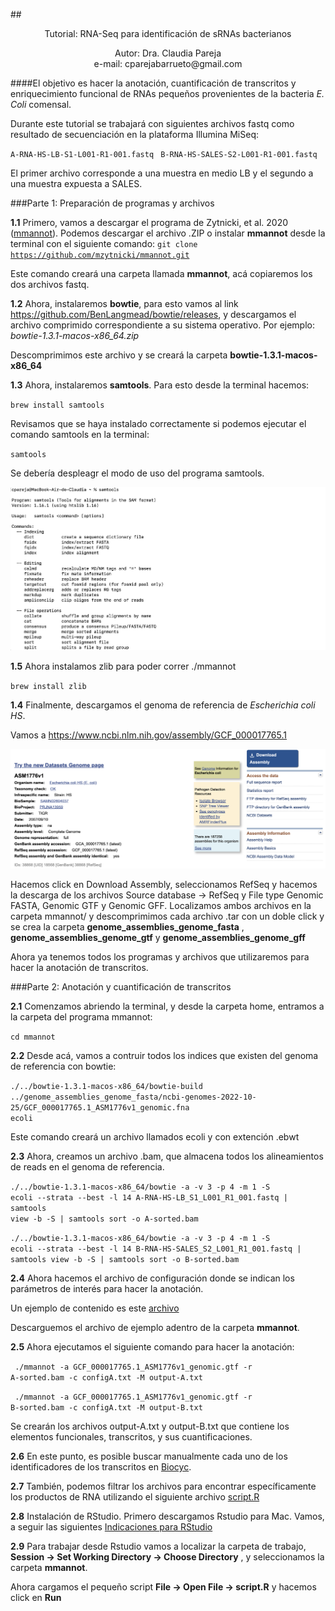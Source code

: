 

##<center>Tutorial: RNA-Seq para identificación de sRNAs bacterianos</center>

<center> Autor: Dra. Claudia Pareja </center>
<center> e-mail: cparejabarrueto@gmail.com </center> 


####El objetivo es hacer la anotación, cuantificación de transcritos y enriquecimiento funcional de RNAs pequeños provenientes de la bacteria *E. Coli* comensal.

Durante este tutorial se trabajará con siguientes archivos fastq como resultado de secuenciación en la plataforma Illumina MiSeq: 

<code>A-RNA-HS-LB-S1-L001-R1-001.fastq </code>
<code>B-RNA-HS-SALES-S2-L001-R1-001.fastq</code>

El primer archivo corresponde a una muestra en medio LB y el segundo a una muestra expuesta a SALES.


###Parte 1: Preparación de programas y archivos


**1.1** Primero, vamos a descargar el programa de Zytnicki, et al. 2020 (<a href="https://github.com/mzytnicki/mmannot">mmannot</a>). Podemos descargar el archivo .ZIP o instalar **mmannot** desde la terminal con el siguiente comando: <code>git clone https://github.com/mzytnicki/mmannot.git</code>

Este comando creará una carpeta llamada **mmannot**, acá copiaremos los dos archivos fastq.

**1.2** Ahora, instalaremos **bowtie**, para esto vamos al link <a href="https://github.com/BenLangmead/bowtie/releases">https://github.com/BenLangmead/bowtie/releases</a>, y descargamos el archivo comprimido correspondiente a su sistema operativo. Por ejemplo: *bowtie-1.3.1-macos-x86_64.zip*

Descomprimimos este archivo y se creará la carpeta **bowtie-1.3.1-macos-x86_64**

**1.3** Ahora, instalaremos **samtools**. Para esto desde la terminal hacemos:

<code>brew install samtools</code>

Revisamos que se haya instalado correctamente si podemos ejecutar el comando samtools en la terminal:

<code>samtools </code>

Se debería despleagr el modo de uso del programa samtools.

<img src="https://github.com/cparejabarrueto/talleres_bioinf/blob/main/samtools.png?raw=true" alt="samtools">

**1.5** Ahora instalamos zlib para poder correr ./mmannot 

<code>brew install zlib</code>

**1.4** Finalmente, descargamos el genoma de referencia de *Escherichia coli HS*. 

Vamos a <a href="https://www.ncbi.nlm.nih.gov/assembly/GCF_000017765.1">https://www.ncbi.nlm.nih.gov/assembly/GCF_000017765.1</a> 

<img src="https://github.com/cparejabarrueto/talleres_bioinf/blob/main/ref_genome.png?raw=true" alt="ref_genome">

Hacemos click en Download Assembly, seleccionamos RefSeq y hacemos la descarga de los archivos Source database -> RefSeq y File type Genomic FASTA, Genomic GTF y Genomic GFF. Localizamos ambos archivos en la carpeta mmannot/ y descomprimimos cada archivo .tar con un doble click y se crea la carpeta **genome\_assemblies\_genome_fasta** , **genome\_assemblies\_genome_gtf** y **genome\_assemblies\_genome_gff**

Ahora ya tenemos todos los programas y archivos que utilizaremos para hacer la anotación de transcritos.



###Parte 2: Anotación y cuantificación de transcritos

**2.1** Comenzamos abriendo la terminal, y desde la carpeta home, entramos a la carpeta del programa mmannot:

<code>cd mmannot</code>

**2.2** Desde acá, vamos a contruir todos los indices que existen del genoma de referencia con bowtie:

<code>./../bowtie-1.3.1-macos-x86\_64/bowtie-build ../genome\_assemblies\_genome\_fasta/ncbi-genomes-2022-10-25/GCF\_000017765.1\_ASM1776v1_genomic.fna ecoli</code>

Este comando creará un archivo llamados ecoli y con extención .ebwt

**2.3** Ahora, creamos un archivo .bam, que almacena todos los alineamientos de reads en el genoma de referencia.

<code>./../bowtie-1.3.1-macos-x86\_64/bowtie -a -v 3 -p 4 -m 1 -S ecoli --strata --best -l 14 A-RNA-HS-LB\_S1\_L001\_R1_001.fastq | samtools view -b -S  | samtools sort -o  A-sorted.bam </code>

<code>./../bowtie-1.3.1-macos-x86\_64/bowtie -a -v 3 -p 4 -m 1 -S ecoli --strata --best -l 14 B-RNA-HS-SALES\_S2\_L001\_R1_001.fastq | samtools view -b -S  | samtools sort -o  B-sorted.bam </code>

**2.4** Ahora hacemos el archivo de configuración donde se indican los parámetros de interés para hacer la anotación.

Un ejemplo de contenido es este <a href="https://raw.githubusercontent.com/cparejabarrueto/talleres_bioinf/main/configA.txt"> archivo </a>

Descarguemos el archivo de ejemplo adentro de la carpeta **mmannot**. 

**2.5** Ahora ejecutamos el siguiente comando para hacer la anotación:

<code> ./mmannot -a GCF\_000017765.1\_ASM1776v1_genomic.gtf -r A-sorted.bam -c configA.txt -M output-A.txt </code>

<code> ./mmannot -a GCF\_000017765.1\_ASM1776v1_genomic.gtf -r B-sorted.bam -c configA.txt -M output-B.txt </code>

Se crearán los archivos output-A.txt y output-B.txt que contiene los elementos funcionales, transcritos, y sus cuantificaciones.

**2.6** En este punto, es posible buscar manualmente cada uno de los identificadores de los transcritos en <a href="https://biocyc.org/organism-summary?object=GCF_000017765">Biocyc</a>. 

**2.7** También, podemos filtrar los archivos para encontrar específicamente los productos de RNA utilizando el siguiente archivo <a href="https://raw.githubusercontent.com/cparejabarrueto/talleres_bioinf/main/script.R"> script.R </a>

**2.8** Instalación de RStudio. Primero descargamos Rstudio para Mac. Vamos, a seguir las siguientes <a href="https://posit.co/download/rstudio-desktop/">Indicaciones para RStudio</a>

**2.9** Para trabajar desde Rstudio vamos a localizar la carpeta de trabajo, **Session -> Set Working Directory -> Choose Directory** , y seleccionamos la carpeta **mmannot**.

Ahora cargamos el pequeño script **File -> Open File -> script.R** y hacemos click en **Run**